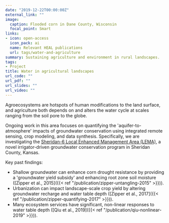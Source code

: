```yaml
---
date: "2019-12-22T00:00:00Z"
external_link: ""
image:
  caption: Flooded corn in Dane County, Wisconsin
  focal_point: Smart
links:
- icon: open-access
  icon_pack: ai
  name: Relevant HEAL publications
  url: tags/water-and-agriculture
summary: Sustaining agriculture and environment in rural landscapes.
tags:
- Project
title: Water in agricultural landscapes
url_code: ""
url_pdf: ""
url_slides: ""
url_video: ""
---
```

Agroecosystems are hotspots of human modifications to the land surface, and agriculture both depends on and alters the water cycle at scales ranging from the soil pore to the globe. 

Ongoing work in this area focuses on quantifying the 'aquifer-to-atmosphere' impacts of groundwater conservation using integrated remote sensing, crop modeling, and data synthesis. Specifically, we are investigating the [Sheridan-6 Local Enhanced Management Area (LEMA)](http://www.kgs.ku.edu/HighPlains/lema/sd6.html), a novel irrigator-driven groundwater conservation program in Sheridan County, Kansas.

Key past findings:
 - Shallow groundwater can enhance corn drought resistance by providing a 'groundwater yield subsidy' and enhancing root zone soil moisture ([Zipper et al., 2015]({{< ref "/publication/zipper-untangling-2015" >}})).
 - Urbanization can impact landscape-scale crop yield by altering groundwater recharge and water table depth ([Zipper et al., 2017]({{< ref "/publication/zipper-quantifying-2017" >}})).
 - Many ecosystem services have significant, non-linear responses to water table depth ([Qiu et al., 2019]({{< ref "/publication/qiu-nonlinear-2019" >}})).